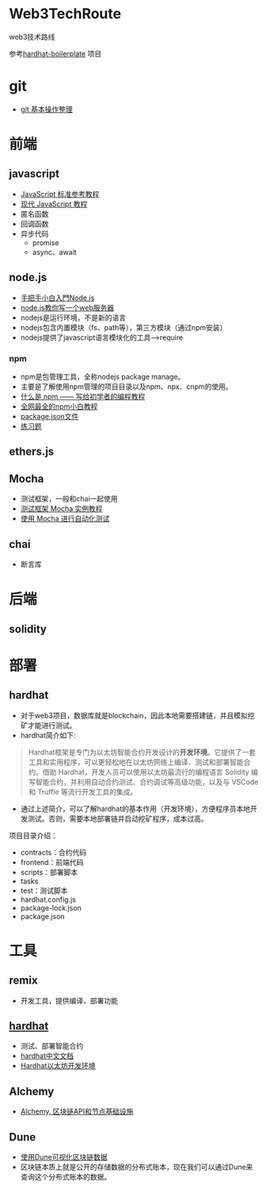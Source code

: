 # Web3TechRoute
web3技术路线

参考[hardhat-boilerplate](https://github.com/NomicFoundation/hardhat-boilerplate)
项目

# git
- [git 基本操作整理](https://juejin.cn/post/7098675784306393125)
# 前端
## javascript
- [JavaScript 标准参考教程](https://javascript.ruanyifeng.com/)
- [现代 JavaScript 教程](https://zh.javascript.info/)
- 匿名函数
- 回调函数
- 异步代码
  - promise
  - async、await
## node.js
- [手把手小白入門Node.js](https://juejin.cn/post/7090181915562475527)
- [node.js教你写一个web服务器](https://juejin.cn/post/7092006570531241998)
- nodejs是运行环境，不是新的语言
- nodejs包含内置模块（fs、path等），第三方模块（通过npm安装）
- nodejs提供了javascript语言模块化的工具-->require
### npm
- npm是包管理工具，全称nodejs package manage。
- 主要是了解使用npm管理的项目目录以及npm、npx、cnpm的使用。
- [什么是 npm —— 写给初学者的编程教程](https://www.freecodecamp.org/chinese/news/what-is-npm-a-node-package-manager-tutorial-for-beginners/)
- [全网最全的npm小白教程](https://juejin.cn/post/7091142503478329358)
- [package.json文件](https://javascript.ruanyifeng.com/nodejs/packagejson.html)
- [练习题](https://ks.wjx.top/vj/ro3Rx5R.aspx)
## ethers.js
## Mocha
- 测试框架，一般和chai一起使用
- [测试框架 Mocha 实例教程
](https://www.ruanyifeng.com/blog/2015/12/a-mocha-tutorial-of-examples.html)
- [使用 Mocha 进行自动化测试](https://zh.javascript.info/testing-mocha#kai-fa-liu-cheng)
## chai
- 断言库
##
# 后端
## solidity
# 部署
## hardhat
- 对于web3项目，数据库就是blockchain，因此本地需要搭建链，并且模拟挖矿才能进行测试。
- hardhat简介如下:
>Hardhat框架是专门为以太坊智能合约开发设计的**开发环境**。它提供了一套工具和实用程序，可以更轻松地在以太坊网络上编译、测试和部署智能合约。借助 Hardhat，开发人员可以使用以太坊最流行的编程语言 Solidity 编写智能合约，并利用自动合约测试、合约调试等高级功能，以及与 VSCode 和 Truffle 等流行开发工具的集成。
- 通过上述简介，可以了解hardhat的基本作用（开发环境），方便程序员本地开发测试。否则，需要本地部署链并启动挖矿程序，成本过高。

项目目录介绍：
- contracts：合约代码
- frontend：前端代码
- scripts：部署脚本
- tasks
- test：测试脚本
- hardhat.config.js
- package-lock.json
- package.json

# 工具
## remix
- 开发工具，提供编译、部署功能
## [hardhat](hardhat.md)
- 测试、部署智能合约
- [hardhat中文文档](https://learnblockchain.cn/docs/hardhat/getting-started/)
- [Hardhat以太坊开发环境](https://github.com/AmazingAng/WTF-Solidity/blob/main/Topics/Tools/TOOL06_Hardhat/readme.md)
## Alchemy
- [Alchemy, 区块链API和节点基础设施](https://github.com/AmazingAng/WTF-Solidity/blob/main/Topics/Tools/TOOL04_Alchemy/readme.md)
## Dune
- [使用Dune可视化区块链数据](https://github.com/AmazingAng/WTF-Solidity/tree/main/Topics/Tools/TOOL05_Dune)
- 区块链本质上就是公开的存储数据的分布式账本，现在我们可以通过Dune来查询这个分布式账本的数据。